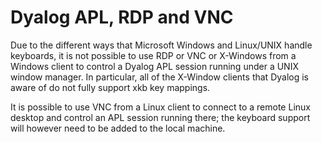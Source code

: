 # Dyalog APL, RDP and VNC

Due to the different ways that Microsoft Windows and Linux/UNIX handle keyboards, it is not possible to use RDP or VNC or X-Windows from a Windows client to control a Dyalog APL session running under a UNIX window manager. In particular, all of the X-Window clients that Dyalog is aware of do not  fully support xkb key mappings.

It is possible to use VNC from a Linux client to connect to a remote Linux desktop and control an APL session running there; the keyboard support will however need to be added to the local machine.
